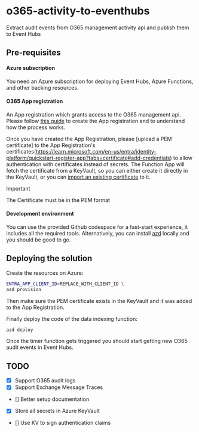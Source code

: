 # o365-activity-to-eventhubs

Extract audit events from O365 management activity api and publish them to Event Hubs

## Pre-requisites

#### Azure subscription

You need an Azure subscription for deploying Event Hubs, Azure Functions, and other backing resources.

#### O365 App registration

An App registration which grants access to the O365 management api.
Please follow [this guide](https://learn.microsoft.com/en-us/office/office-365-management-api/get-started-with-office-365-management-apis) to create the App registration and to understand how the process works.

Once you have created the App Registration, please [upload a PEM certificate] to the App Registration's certificates(https://learn.microsoft.com/en-us/entra/identity-platform/quickstart-register-app?tabs=certificate#add-credentials) to allow authentication with certificates instead of secrets.
The Function App will fetch the certificate from a KeyVault, so you can either create it directly in the KeyVault, or you can [import an existing certificate](https://learn.microsoft.com/en-us/azure/key-vault/certificates/tutorial-import-certificate?tabs=azure-portal#import-a-certificate-to-your-key-vault) to it.

> [!IMPORTANT]  
> The Certificate must be in the PEM format

#### Development environment

You can use the provided Github codespace for a fast-start experience, it includes all the required tools.
Alternatively, you can install [azd](https://learn.microsoft.com/en-us/azure/developer/azure-developer-cli/install-azd?tabs=winget-windows%2Cbrew-mac%2Cscript-linux&pivots=os-linux) locally and you should be good to go.

## Deploying the solution

Create the resources on Azure:

```bash
ENTRA_APP_CLIENT_ID=REPLACE_WITH_CLIENT_ID \
azd provision
```

Then make sure the PEM certificate exists in the KeyVault and it was added to the App Registration.

Finally deploy the code of the data indexing function:

```bash
azd deploy
```

Once the timer function gets triggered you should start getting new O365 audit events in Event Hubs.

## TODO

- [x] Support O365 audit logs
- [x] Support Exchange Message Traces
- [] Better setup documentation
- [x] Store all secrets in Azure KeyVault
- [] Use KV to sign authentication claims
